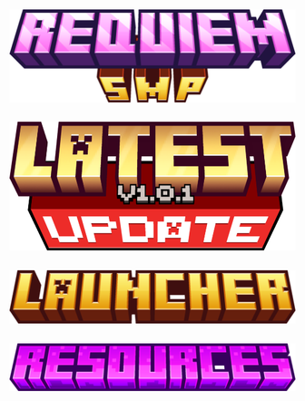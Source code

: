 [![Title](requiem_smp_title.png)](https://github.com/v4nixd/requiemSMP)
---
## [![Banner](requiemSMP_github_update_v1.0.1.png)](https://github.com/v4nixd/requiemSMP/releases/tag/v1.0.1)
## [![Banner](requiemSMP_github_launcher_title.png)](https://github.com/v4nixd/requiemSMP/releases/tag/pre-release)
## [![Banner](requiemSMP_github_resources_title.png)](https://github.com/v4nixd/requiemSMP/releases/tag/resources)
